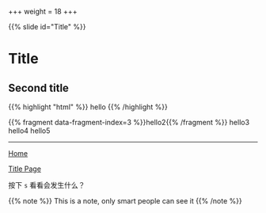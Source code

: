 +++
weight = 18
+++

{{% slide id="Title" %}}

# Title

## Second title

<div class='fragment' data-fragment-index=2>
{{% highlight "html" %}}
<span class='fragment' data-fragment-index=1>hello</span>
{{% /highlight %}}
</div>

{{% fragment data-fragment-index=3 %}}hello2{{% /fragment %}} 
<span class='fragment' data-fragment-index=2>hello3</span>
<span class='fragment' data-fragment-index=3>hello4</span>
<span class='fragment' data-fragment-index=1>hello5</span>

---

[Home](#)

[Title Page](#Title)

按下 `s` 看看会发生什么？

{{% note %}} This is a note, only smart people can see it {{% /note %}}

